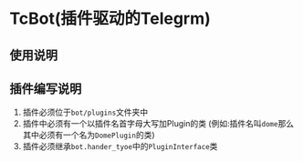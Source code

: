# TcBot(插件驱动的Telegrm)
## 使用说明

## 插件编写说明
1. 插件必须位于`bot/plugins`文件夹中
2. 插件中必须有一个以插件名首字母大写加Plugin的类 (例如:插件名叫`dome`那么其中必须有一个名为`DomePlugin`的类)
3. 插件必须继承`bot.hander_tyoe`中的`PluginInterface`类
